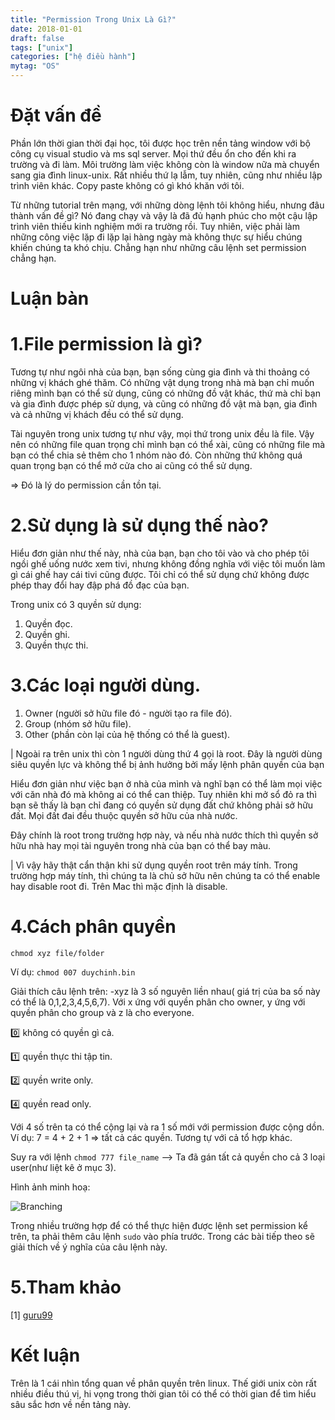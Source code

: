 ```yaml
---
title: "Permission Trong Unix Là Gì?"
date: 2018-01-01
draft: false
tags: ["unix"]
categories: ["hệ điều hành"]
mytag: "OS"
---
```


# Đặt vấn đề

Phần lớn thời gian thời đại học, tôi được học trên nền tảng window với bộ công cụ visual studio và ms sql server. Mọi thứ đều ổn cho đến khi ra trường và đi làm. Môi trường làm việc không còn là window nữa mà chuyển sang gia đình linux-unix. Rất nhiều thứ lạ lẫm, tuy nhiên, cũng như nhiều lập trình viên khác. Copy paste không có gì khó khăn với tôi.

Từ những tutorial trên mạng, với những dòng lệnh tôi không hiểu, nhưng đâu thành vấn đề gì? Nó đang chạy và vậy là đã đủ hạnh phúc cho một cậu lập trình viên thiếu kinh nghiệm mới ra trường rồi. Tuy nhiên, việc phải làm những công việc lặp đi lặp lại hàng ngày mà không thực sự hiểu chúng khiến chúng ta khó chịu. Chẳng hạn như những câu lệnh set permission chẳng hạn.

# Luận bàn

# 1.File permission là gì?

Tương tự như ngôi nhà của bạn, bạn sống cùng gia đình và thi thoảng có những vị khách ghé thăm. Có những vật dụng trong nhà mà bạn chỉ muốn riêng mình bạn có thể sử dụng, cũng có những đồ vật khác, thứ mà chỉ bạn và gia đình được phép sử dụng, và cũng có những đồ vật mà bạn, gia đình và cả những vị khách đều có thể sử dụng.

Tài nguyên trong unix tương tự như vậy, mọi thứ trong unix đều là file. Vậy nên có những file quan trọng chỉ mình bạn có thể xài, cũng có những file mà bạn có thể chia sẻ thêm cho 1 nhóm nào đó. Còn những thứ không quá quan trọng bạn có thể mở cửa cho ai cũng có thể sử dụng.

=> Đó là lý do permission cần tồn tại.

# 2.Sử dụng là sử dụng thế nào?

Hiểu đơn giản như thế này, nhà của bạn, bạn cho tôi vào và cho phép tôi ngồi ghế uống nước xem tivi, nhưng không đồng nghĩa với việc tôi muốn làm gì cái ghế hay cái tivi cũng được. Tôi chỉ có thể sử dụng chứ không được phép thay đổi hay đập phá đồ đạc của bạn.

Trong unix có 3 quyền sử dụng:

1. Quyền đọc.
2. Quyền ghi.
3. Quyền thực thi.

# 3.Các loại người dùng.

1. Owner (người sở hữu file đó - người tạo ra file đó).
2. Group (nhóm sở hữu file).
3. Other (phần còn lại của hệ thống có thể là guest).

| Ngoài ra trên unix thì còn 1 người dùng thứ 4 gọi là root. Đây là người dùng siêu quyền lực và không thể bị ảnh hưởng bởi mấy lệnh phân quyền của bạn

Hiểu đơn giản như việc bạn ở nhà của mình và nghĩ bạn có thể làm mọi việc với căn nhà đó mà không ai có thể can thiệp. Tuy nhiên khi mở sổ đỏ ra thì bạn sẽ thấy là bạn chỉ đang có quyền sử dụng đất chứ không phải sở hữu đất. Mọi đất đai đều thuộc quyền sở hữu của nhà nước.

Đây chính là root trong trường hợp này, và nếu nhà nước thích thì quyền sở hữu nhà hay mọi tài nguyên trong nhà của bạn có thể bay màu.

| Vì vậy hãy thật cẩn thận khi sử dụng quyền root trên máy tính. Trong trường hợp máy tính, thì chúng ta là chủ sở hữu nên chúng ta có thể enable hay disable root đi. Trên Mac thì mặc định là disable.

# 4.Cách phân quyền

`chmod xyz file/folder`

Ví dụ:  `chmod 007 duychinh.bin`

Giải thích câu lệnh trên:
-xyz là 3 số nguyên liền nhau( giá trị của ba số này có thể là 0,1,2,3,4,5,6,7).
Với x ứng với quyền phân cho owner, y ứng với quyền phân cho group và z là cho everyone.

:zero: không có quyền gì cả.  

:one: quyền thực thi tập tin.  

:two: quyền write only.  

:four: quyền read only.

Với 4 số trên ta có thể cộng lại và ra 1 số mới với permission được cộng dồn.
Ví dụ: 7 = 4 + 2 + 1 => tất cả các quyền. Tương tự với cả tổ hợp khác.  

Suy ra với lệnh `chmod 777 file_name` --> Ta đã gán tất cả quyền cho cả 3 loại user(như liệt kê ở mục 3).

Hình ảnh minh hoạ:

![Branching](http://www.macinstruct.com/images/permissions/permissions1.png)

Trong nhiều trường hợp để có thể thực hiện được lệnh set permission kể trên, ta phải thêm câu lệnh `sudo`
vào phía trước. Trong các bài tiếp theo sẽ giải thích về ý nghĩa của câu lệnh này.

# 5.Tham khảo

[1] [guru99](https://www.guru99.com/file-permissions.html)

# Kết luận

Trên là 1 cái nhìn tổng quan về phân quyền trên linux. Thế giới unix còn rất nhiều điều thú vị, hi vọng trong thời gian tôi có thể có thời gian để tìm hiểu sâu sắc hơn về nền tảng này.
